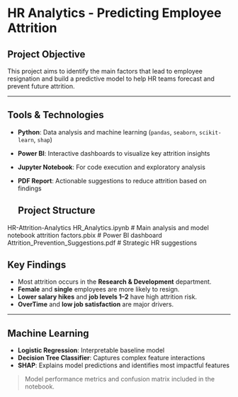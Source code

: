 

# HR Analytics - Predicting Employee Attrition

## Project Objective

This project aims to identify the main factors that lead to employee resignation and build a predictive model to help HR teams forecast and prevent future attrition.

---

##  Tools & Technologies

- **Python**: Data analysis and machine learning (`pandas`, `seaborn`, `scikit-learn`, `shap`)
- **Power BI**: Interactive dashboards to visualize key attrition insights
- **Jupyter Notebook**: For code execution and exploratory analysis
- **PDF Report**: Actionable suggestions to reduce attrition based on findings

  ##  Project Structure

 HR-Attrition-Analytics
 HR_Analytics.ipynb # Main analysis and model notebook
 attrition factors.pbix # Power BI dashboard
 Attrition_Prevention_Suggestions.pdf # Strategic HR suggestions



##  Key Findings

- Most attrition occurs in the **Research & Development** department.
- **Female** and **single** employees are more likely to resign.
- **Lower salary hikes** and **job levels 1–2** have high attrition risk.
- **OverTime** and **low job satisfaction** are major drivers.

---

##  Machine Learning

- **Logistic Regression**: Interpretable baseline model
- **Decision Tree Classifier**: Captures complex feature interactions
- **SHAP**: Explains model predictions and identifies most impactful features

>  Model performance metrics and confusion matrix included in the notebook.



